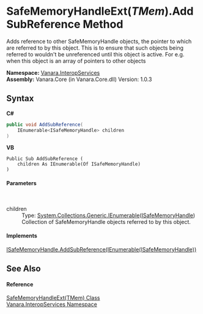 # SafeMemoryHandleExt(*TMem*).AddSubReference Method 
 

Adds reference to other SafeMemoryHandle objects, the pointer to which are referred to by this object. This is to ensure that such objects being referred to wouldn't be unreferenced until this object is active. For e.g. when this object is an array of pointers to other objects

**Namespace:**&nbsp;<a href="46913109-b3e0-3b59-6f7f-071f8aa90bf0">Vanara.InteropServices</a><br />**Assembly:**&nbsp;Vanara.Core (in Vanara.Core.dll) Version: 1.0.3

## Syntax

**C#**<br />
``` C#
public void AddSubReference(
	IEnumerable<ISafeMemoryHandle> children
)
```

**VB**<br />
``` VB
Public Sub AddSubReference ( 
	children As IEnumerable(Of ISafeMemoryHandle)
)
```


#### Parameters
&nbsp;<dl><dt>children</dt><dd>Type: <a href="http://msdn2.microsoft.com/en-us/library/9eekhta0" target="_blank">System.Collections.Generic.IEnumerable</a>(<a href="5ef0b2c9-b809-7f82-ec9a-603c8e39cd02">ISafeMemoryHandle</a>)<br />Collection of SafeMemoryHandle objects referred to by this object.</dd></dl>

#### Implements
<a href="9e390edd-ec6c-ab6d-f969-04bbff47d01a">ISafeMemoryHandle.AddSubReference(IEnumerable(ISafeMemoryHandle))</a><br />

## See Also


#### Reference
<a href="f2e4f2cf-d8a1-b88f-7bae-5d00065f9f86">SafeMemoryHandleExt(TMem) Class</a><br /><a href="46913109-b3e0-3b59-6f7f-071f8aa90bf0">Vanara.InteropServices Namespace</a><br />
